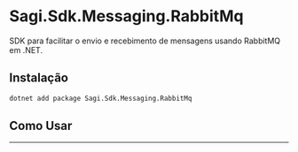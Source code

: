 # Sagi.Sdk.Messaging.RabbitMq

SDK para facilitar o envio e recebimento de mensagens usando RabbitMQ em .NET.

## Instalação

```sh
dotnet add package Sagi.Sdk.Messaging.RabbitMq
```

## Como Usar

---